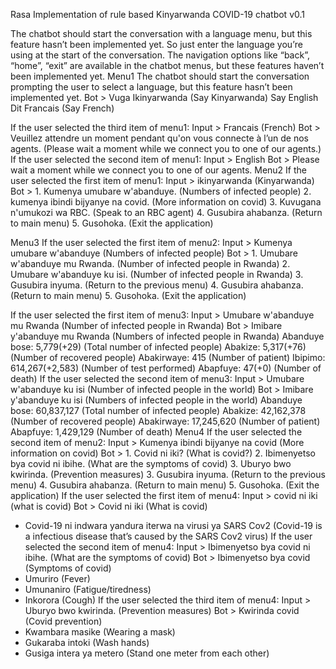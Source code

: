 Rasa Implementation of rule based Kinyarwanda COVID-19 chatbot v0.1

The chatbot should start the conversation with a language menu, but this feature hasn’t been implemented yet.
So just enter the language you’re using at the start of the conversation.
The navigation options like “back”, “home”, “exit” are available in the chatbot menus, but these features haven’t been implemented yet.
Menu1
The chatbot should start the conversation prompting the user to select a language, but this feature hasn’t been implemented yet.
Bot >	Vuga Ikinyarwanda (Say Kinyarwanda)
	Say English
	Dit Francais (Say French)

If the user selected the third item of menu1:
Input >	Francais (French)
Bot >	Veuillez attendre un moment pendant qu'on vous connecte à l’un de nos agents.
	(Please wait a moment while we connect you to one of our agents.)
If the user selected the second item of menu1:
Input >	English
Bot >	Please wait a moment while we connect you to one of our agents. 
Menu2
If the user selected the first item of menu1:
Input >	ikinyarwanda (Kinyarwanda)
Bot > 	1. Kumenya umubare w'abanduye. (Numbers of infected people)
 	2. kumenya ibindi bijyanye na covid. (More information on covid)
 	3. Kuvugana n'umukozi wa RBC. (Speak to an RBC agent)
 	4. Gusubira ahabanza. (Return to main menu)
 	5. Gusohoka. (Exit the application)

Menu3
If the user selected the first item of menu2:
Input >	Kumenya umubare w'abanduye (Numbers of infected people)
Bot >	1. Umubare w'abanduye mu Rwanda. (Number of infected people in Rwanda)
2. Umubare w'abanduye ku isi. (Number of infected people in Rwanda)
3. Gusubira inyuma. (Return to the previous menu)
4. Gusubira ahabanza. (Return to main menu)
5. Gusohoka. (Exit the application)

If the user selected the first item of menu3:
Input >	Umubare w'abanduye mu Rwanda (Number of infected people in Rwanda)
Bot >	Imibare y'abanduye mu Rwanda (Numbers of infected people in Rwanda)
Abanduye bose: 5,779(+29) (Total number of infected people)
Abakize: 5,317(+76) (Number of recovered people)
Abakirwaye: 415 (Number of patient)
Ibipimo: 614,267(+2,583) (Number of test performed)
Abapfuye: 47(+0) (Number of death)
If the user selected the second item of menu3:
Input >	Umubare w'abanduye ku isi (Number of infected people in the world)
Bot >	Imibare y'abanduye ku isi (Numbers of infected people in the world)
Abanduye bose: 60,837,127 (Total number of infected people)
Abakize: 42,162,378 (Number of recovered people)
Abakirwaye: 17,245,620 (Number of patient)
Abapfuye: 1,429,129 (Number of death)
	Menu4
	If the user selected the second item of menu2:
	Input > 	Kumenya ibindi bijyanye na covid (More information on covid)
	Bot >	1. Covid ni iki? (What is covid?)
 		2. Ibimenyetso bya covid ni ibihe. (What are the symptoms of covid)
 		3. Uburyo bwo kwirinda. (Prevention measures)
3. Gusubira inyuma. (Return to the previous menu)
4. Gusubira ahabanza. (Return to main menu)
5. Gusohoka. (Exit the application)
If the user selected the first item of menu4:
Input >	covid ni iki (what is covid)
Bot >	Covid ni iki (What is covid)
- Covid-19 ni indwara yandura iterwa na virusi ya SARS Cov2 
(Covid-19 is a infectious disease that’s caused by the SARS Cov2 virus)
If the user selected the second item of menu4:
Input >	Ibimenyetso bya covid ni ibihe. (What are the symptoms of covid)
Bot >	Ibimenyetso bya covid (Symptoms of covid)
- Umuriro (Fever)
- Umunaniro (Fatigue/tiredness)
- Inkorora (Cough)
If the user selected the third item of menu4:
Input >	Uburyo bwo kwirinda. (Prevention measures)
		Bot >	Kwirinda covid (Covid prevention)
- Kwambara masike (Wearing a mask)
- Gukaraba intoki (Wash hands)
- Gusiga intera ya metero (Stand one meter from each other)

